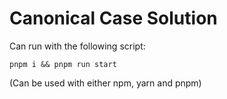 # Canonical Case Solution

Can run with the following script:

`pnpm i && pnpm run start`

(Can be used with either npm, yarn and pnpm)
